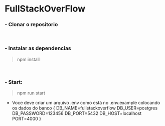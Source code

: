 # FullStackOverFlow

### - Clonar o repositorio
<br/>

### - Instalar as dependencias

<blockquote>
  npm install
</blockquote>
<br/>

### - Start:
<blockquote>
  npm run start
</blockquote>

- Voce deve criar um arquivo .env como está no .env.example colocando os dados do banco 
{
    DB_NAME=fullstackoverflow
    DB_USER=postgres
    DB_PASSWORD=123456
    DB_PORT=5432
    DB_HOST=localhost
    PORT=4000
}
